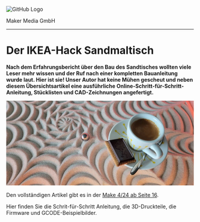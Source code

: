 ![GitHub Logo](http://www.heise.de/make/icons/make_logo.png)

Maker Media GmbH

***

# Der IKEA-Hack Sandmaltisch

**Nach dem Erfahrungsbericht über den Bau des Sandtisches wollten viele Leser mehr wissen und der Ruf nach einer kompletten Bauanleitung wurde laut. Hier ist sie! Unser Autor hat keine Mühen gescheut und neben diesem Übersichtsartikel eine ausführliche Online-Schritt-für-Schritt-Anleitung, Stücklisten und CAD-Zeichnungen angefertigt.**



![Picture](./Aufmacher.jpg) 

Den vollständigen Artikel gibt es in der [Make 4/24 ab Seite 16](https://www.heise.de/ratgeber/Ikea-Sandmaltisch-Bauanleitung-Teil-1-Material-und-Zusammenbau-9773244.html).



Hier finden Sie die Schrit-für-Schritt Anleitung, die 3D-Druckteile, die Firmware und GCODE-Beispielbilder.

